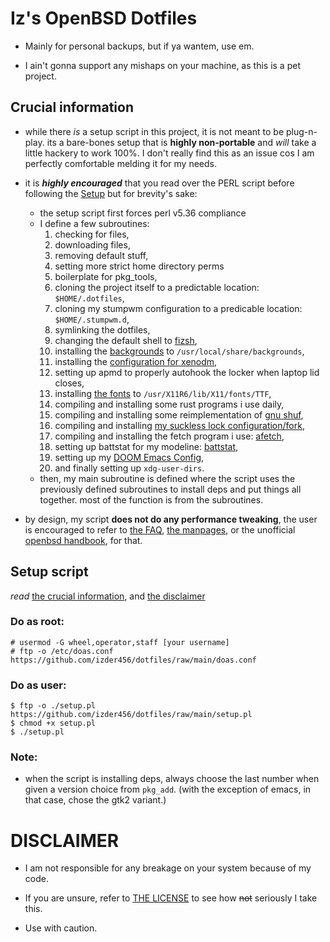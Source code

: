 # Iz's OpenBSD Dotfiles

- Mainly for personal backups, but if ya wantem, use em.

- I ain't gonna support any mishaps on your machine, as this is a pet project.

## Crucial information

- while there *is* a setup script in this project, it is not meant to be plug-n-play. its a bare-bones setup that is **highly non-portable** and *will* take a little hackery to work 100%. I don't really find this as an issue cos I am perfectly comfortable melding it for my needs. 

- it is _**highly encouraged**_ that you read over the PERL script before following the [Setup](#setup-script) but for brevity's sake:
    - the setup script first forces perl v5.36 compliance
    - I define a few subroutines:
        1. checking for files, 
        2. downloading files, 
        3. removing default stuff,
        4. setting more strict home directory perms
        5. boilerplate for pkg_tools, 
        6. cloning the project itself to a predictable location: `$HOME/.dotfiles`,
        7. cloning my stumpwm configuration to a predicable location: `$HOME/.stumpwm.d`,
        8. symlinking the dotfiles,
        9. changing the default shell to [fizsh](https://github.com/zsh-users/fizsh.git),
        10. installing the [backgrounds](backgrounds) to `/usr/local/share/backgrounds`,
        11. installing the [configuration for xenodm](xenodm_config),
        12. setting up apmd to properly autohook the locker when laptop lid closes,
        13. installing [the fonts](.fonts) to `/usr/X11R6/lib/X11/fonts/TTF`,
        14. compiling and installing some rust programs i use daily,
        15. compiling and installing some reimplementation of [gnu shuf](https://github.com/ibara/shuf.git),
        16. compiling and installing [my suckless lock configuration/fork](https://github.com/Izder456/slock.git),
        17. compiling and installing the fetch program i use: [afetch](https://github.com/13-CF/afetch.git),
        18. setting up battstat for my modeline: [battstat](https://github.com/imwally/battstat.git),
        19. setting up my [DOOM Emacs Config](https://github/Izder456/Emacs-Config),
        20. and finally setting up `xdg-user-dirs`.
    - then, my main subroutine is defined where the script uses the previously defined subroutines to install deps and put things all together. most of the function is from the subroutines.

- by design, my script **does not do any performance tweaking**, the user is encouraged to refer to [the FAQ](https://openbsd.org/faq), [the manpages](https://man.openbsd.org), or the unofficial [openbsd handbook](https://www.openbsdhandbook.com), for that.

## Setup script
*read* [the crucial information](#crucial-information), and [the disclaimer](#disclaimer)

### Do as root:
```
# usermod -G wheel,operator,staff [your username]
# ftp -o /etc/doas.conf https://github.com/izder456/dotfiles/raw/main/doas.conf
```

### Do as user:
```
$ ftp -o ./setup.pl https://github.com/izder456/dotfiles/raw/main/setup.pl
$ chmod +x setup.pl
$ ./setup.pl
```
### Note:

- when the script is installing deps, always choose the last number when given a version choice from `pkg_add`. (with the
exception of emacs, in that case, chose the gtk2 variant.)

# DISCLAIMER

- I am not responsible for any breakage on your system because of my code.

- If you are unsure, refer to [THE LICENSE](LICENSE.txt) to see how ~~not~~ seriously I take this.

- Use with caution.
